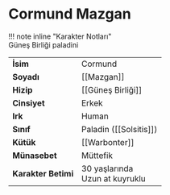 # Cormund Mazgan  
  
  
!!! note inline "Karakter Notları"  
	Güneş Birliği paladini  
  
  
|  |  |  
|---|---|  
| **İsim** | Cormund |  
| **Soyadı** | [[Mazgan]] |  
| **Hizip** | [[Güneş Birliği]] |  
| **Cinsiyet** | Erkek |  
| **Irk** | Human |  
| **Sınıf** | Paladin ([[Solsitis]]) |  
| **Kütük** | [[Warbonter]] |  
| **Münasebet** | Müttefik |  
| **Karakter Betimi** | 30 yaşlarında<br>Uzun at kuyruklu |  
